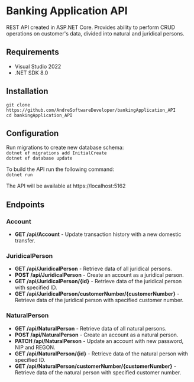 # Banking Application API

REST API created in ASP.NET Core. Provides ability to perform CRUD operations on customer's data, divided into natural and juridical persons.

## Requirements

* Visual Studio 2022
* .NET SDK 8.0

## Installation
`git clone https://github.com/AndreSoftwareDeveloper/bankingApplication_API`  
`cd bankingApplication_API`

## Configuration
Run migrations to create new database schema:  
`dotnet ef migrations add InitialCreate`  
`dotnet ef database update`

To build the API run the following command:  
`dotnet run`  

The API will be available at https://localhost:5162

## Endpoints
### Account
* __GET /api/Account__ - Update transaction history with a new domestic transfer.

### JuridicalPerson
* __GET /api/JuridicalPerson__ - Retrieve data of all juridical persons.
* __POST /api/JuridicalPerson__ - Create an account as a juridical person.
* __GET /api/JuridicalPerson/{id}__ - Retrieve data of the juridical person with specified ID.
* __GET /api/JuridicalPerson/customerNumber/{customerNumber}__ - Retrieve data of the juridical person with specified customer number.

### NaturalPerson
* __GET /api/NaturalPerson__ - Retrieve data of all natural persons.
* __POST /api/NaturalPerson__ - Create an account as a natural person.
* __PATCH /api/NaturalPerson__ - Update an account with new password, NIP and REGON.
* __GET /api/NaturalPerson/{id}__ - Retrieve data of the natural person with specified ID.
* __GET /api/NaturalPerson/customerNumber/{customerNumber}__ - Retrieve data of the natural person with specified customer number.
